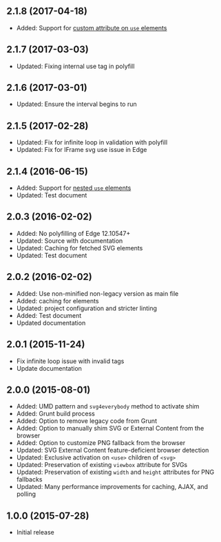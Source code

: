 ## 2.1.8 (2017-04-18)

- Added: Support for [custom attribute on `use` elements](https://github.com/jonathantneal/svg4everybody/pull/155)

## 2.1.7 (2017-03-03)

- Updated: Fixing internal use tag in polyfill

## 2.1.6 (2017-03-01)

- Updated: Ensure the interval begins to run

## 2.1.5 (2017-02-28)

- Updated: Fix for infinite loop in validation with polyfill
- Updated: Fix for IFrame svg use issue in Edge

## 2.1.4 (2016-06-15)

- Added: Support for [nested `use` elements](https://github.com/jonathantneal/svg4everybody/pull/117)
- Updated: Test document

## 2.0.3 (2016-02-02)

- Added: No polyfilling of Edge 12.10547+
- Updated: Source with documentation
- Updated: Caching for fetched SVG elements
- Updated: Test document

## 2.0.2 (2016-02-02)

- Added: Use non-minified non-legacy version as main file
- Added: caching for elements
- Updated: project configuration and stricter linting
- Added: Test document
- Updated documentation

## 2.0.1 (2015-11-24)

- Fix infinite loop issue with invalid <use> tags
- Update documentation

## 2.0.0 (2015-08-01)

- Added: UMD pattern and `svg4everybody` method to activate shim
- Added: Grunt build process
- Added: Option to remove legacy code from Grunt
- Added: Option to manually shim SVG or External Content from the browser
- Added: Option to customize PNG fallback from the browser
- Updated: SVG External Content feature-deficient browser detection
- Updated: Exclusive activation on `<use>` children of `<svg>`
- Updated: Preservation of existing `viewbox` attribute for SVGs
- Updated: Preservation of existing `width` and `height` attributes for PNG fallbacks
- Updated: Many performance improvements for caching, AJAX, and polling

## 1.0.0 (2015-07-28)

- Initial release

